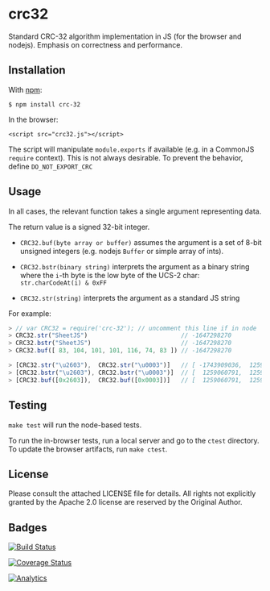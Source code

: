 # crc32

Standard CRC-32 algorithm implementation in JS (for the browser and nodejs).
Emphasis on correctness and performance.

## Installation

With [npm](https://www.npmjs.org/package/crc-32):

    $ npm install crc-32

In the browser:

    <script src="crc32.js"></script>

The script will manipulate `module.exports` if available (e.g. in a CommonJS
`require` context).  This is not always desirable.  To prevent the behavior,
define `DO_NOT_EXPORT_CRC`

## Usage

In all cases, the relevant function takes a single argument representing data.

The return value is a signed 32-bit integer.

- `CRC32.buf(byte array or buffer)` assumes the argument is a set of 8-bit
  unsigned integers (e.g. nodejs `Buffer` or simple array of ints).

- `CRC32.bstr(binary string)` interprets the argument as a binary string where
  the `i`-th byte is the low byte of the UCS-2 char: `str.charCodeAt(i) & 0xFF`

- `CRC32.str(string)` interprets the argument as a standard JS string

For example:

```js
> // var CRC32 = require('crc-32'); // uncomment this line if in node
> CRC32.str("SheetJS")                          // -1647298270
> CRC32.bstr("SheetJS")                         // -1647298270
> CRC32.buf([ 83, 104, 101, 101, 116, 74, 83 ]) // -1647298270

> [CRC32.str("\u2603"),  CRC32.str("\u0003")]   // [ -1743909036,  1259060791 ]
> [CRC32.bstr("\u2603"), CRC32.bstr("\u0003")]  // [  1259060791,  1259060791 ]
> [CRC32.buf([0x2603]),  CRC32.buf([0x0003])]   // [  1259060791,  1259060791 ]
```

## Testing

`make test` will run the node-based tests.

To run the in-browser tests, run a local server and go to the `ctest` directory.
To update the browser artifacts, run `make ctest`.

## License

Please consult the attached LICENSE file for details.  All rights not explicitly
granted by the Apache 2.0 license are reserved by the Original Author.

## Badges

[![Build Status](https://travis-ci.org/SheetJS/js-crc32.svg?branch=master)](https://travis-ci.org/SheetJS/js-crc32)

[![Coverage Status](http://img.shields.io/coveralls/SheetJS/js-crc32/master.svg)](https://coveralls.io/r/SheetJS/js-crc32?branch=master)

[![Analytics](https://ga-beacon.appspot.com/UA-36810333-1/SheetJS/js-crc32?pixel)](https://github.com/SheetJS/js-crc32)

